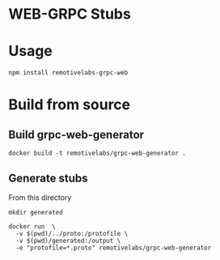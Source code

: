 # WEB-GRPC Stubs 

# Usage

```
npm install remotivelabs-grpc-web
```

# Build from source 

## Build grpc-web-generator

```
docker build -t remotivelabs/grpc-web-generator .
```

## Generate stubs

From this directory

```
mkdir generated 

docker run  \
  -v $(pwd)/../proto:/protofile \
  -v $(pwd)/generated:/output \
  -e "protofile=*.proto" remotivelabs/grpc-web-generator
```